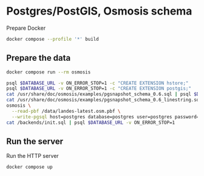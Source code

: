 # Postgres/PostGIS, Osmosis schema

Prepare Docker
```sh
docker compose --profile '*' build
```

## Prepare the data

```sh
docker compose run --rm osmosis
```

```sh
psql $DATABASE_URL -v ON_ERROR_STOP=1 -c "CREATE EXTENSION hstore;"
psql $DATABASE_URL -v ON_ERROR_STOP=1 -c "CREATE EXTENSION postgis;"
cat /usr/share/doc/osmosis/examples/pgsnapshot_schema_0.6.sql | psql $DATABASE_URL -v ON_ERROR_STOP=1
cat /usr/share/doc/osmosis/examples/pgsnapshot_schema_0.6_linestring.sql | psql $DATABASE_URL -v ON_ERROR_STOP=1
osmosis \
  --read-pbf /data/landes-latest.osm.pbf \
  --write-pgsql host=postgres database=postgres user=postgres password=postgres
cat /backends/init.sql | psql $DATABASE_URL -v ON_ERROR_STOP=1
```

## Run the server

Run the HTTP server
```
docker compose up
```
